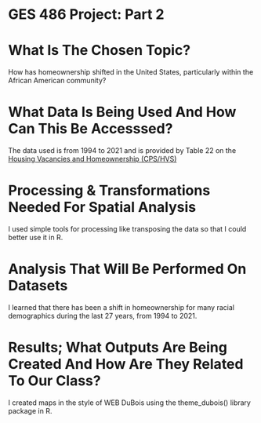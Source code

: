 # GES 486 Project: Part 2 

# What Is The Chosen Topic?
How has homeownership shifted in the United States, particularly within the African American community?

# What Data Is Being Used And How Can This Be Accesssed?
The data used is from 1994 to 2021 and is provided by Table 22 on the [Housing Vacancies and Homeownership (CPS/HVS)](https://www.census.gov/housing/hvs/data/ann21ind.html)

# Processing & Transformations Needed For Spatial Analysis
I used simple tools for processing like transposing the data so that I could better use it in R.

# Analysis That Will Be Performed On Datasets
I learned that there has been a shift in homeownership for many racial demographics during the last 27 years, from 1994 to 2021.

# Results; What Outputs Are Being Created And How Are They Related To Our Class?
I created maps in the style of WEB DuBois using the theme_dubois() library package in R.
